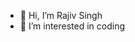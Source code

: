 - 👋 Hi, I’m Rajiv Singh
- 👀 I’m interested in coding


<!---
rajivnexgen/rajivnexgen is a ✨ special ✨ repository because its `README.md` (this file) appears on your GitHub profile.
You can click the Preview link to take a look at your changes.
--->
